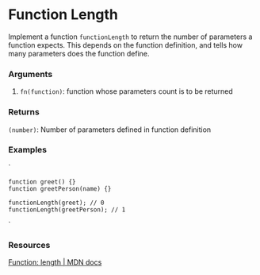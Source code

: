 # Function Length

Implement a function `functionLength` to return the number of parameters a function expects. This depends on the function definition, and tells how many parameters does the function define.

### Arguments
1. `fn(function)`: function whose parameters count is to be returned

### Returns
`(number)`: Number of parameters defined in function definition


### Examples
`

    function greet() {}
    function greetPerson(name) {}

    functionLength(greet); // 0
    functionLength(greetPerson); // 1
    
`


### Resources
[Function: length | MDN docs](https://developer.mozilla.org/en-US/docs/Web/JavaScript/Reference/Global_Objects/Function/length)